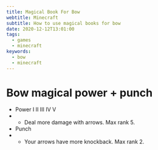 ```yaml
---
title: Magical Book For Bow
webtitle: Minecraft
subtitle: How to use magical books for bow
date: 2020-12-12T13:01:00
tags:
  - games
  - minecraft
keywords:
  - bow
  - minecraft
---
```


# Bow magical power + punch
- Power I II III IV V
- - Deal more damage with arrows. Max rank 5.
- Punch
- - Your arrows have more knockback. Max rank 2.
